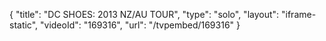 {
    "title": "DC SHOES: 2013 NZ\/AU TOUR",
    "type": "solo",
    "layout": "iframe-static",
    "videoId": "169316",
    "url": "\/tvpembed\/169316"
}